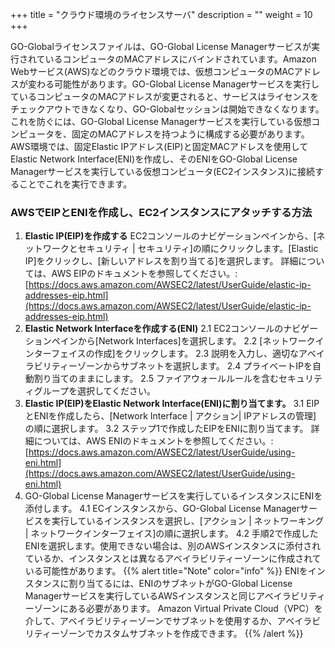+++
title = "クラウド環境のライセンスサーバ"
description = ""
weight = 10
+++

GO-Globalライセンスファイルは、GO-Global License Managerサービスが実行されているコンピュータのMACアドレスにバインドされています。Amazon Webサービス(AWS)などのクラウド環境では、仮想コンピュータのMACアドレスが変わる可能性があります。GO-Global License Managerサービスを実行しているコンピュータのMACアドレスが変更されると、サービスはライセンスをチェックアウトできなくなり、GO-Globalセッションは開始できなくなります。これを防ぐには、GO-Global License Managerサービスを実行している仮想コンピュータを、固定のMACアドレスを持つように構成する必要があります。AWS環境では、固定Elastic IPアドレス(EIP)と固定MACアドレスを使用してElastic Network Interface(ENI)を作成し、そのENIをGO-Global License Managerサービスを実行している仮想コンピュータ(EC2インスタンス)に接続することでこれを実行できます。

### AWSでEIPとENIを作成し、EC2インスタンスにアタッチする方法

1. **Elastic IP(EIP)を作成する**
        EC2コンソールのナビゲーションペインから、[ネットワークとセキュリティ | セキュリティ]の順にクリックします。[Elastic IP]をクリックし、[新しいアドレスを割り当てる]を選択します。 詳細については、AWS EIPのドキュメントを参照してください。: [https://docs.aws.amazon.com/AWSEC2/latest/UserGuide/elastic-ip-addresses-eip.html](https://docs.aws.amazon.com/AWSEC2/latest/UserGuide/elastic-ip-addresses-eip.html)​
2. **Elastic Network Interfaceを作成する(ENI)**
        2.1 EC2コンソールのナビゲーションペインから[Network Interfaces]を選択します。
        2.2 [ネットワークインターフェイスの作成]をクリックします。
        2.3 説明を入力し、適切なアベイラビリティーゾーンからサブネットを選択します。
        2.4 プライベートIPを自動割り当てのままにします。
        2.5 ファイアウォールルールを含むセキュリティグループを選択してください。
3. **Elastic IP(EIP)をElastic Network Interface(ENI)に割り当てます。**
        3.1 EIPとENIを作成したら、[Network Interface | アクション| IPアドレスの管理] の順に選択します。
        3.2 ステップ1で作成したEIPをENIに割り当てます。 詳細については、AWS ENIのドキュメントを参照してください。: [https://docs.aws.amazon.com/AWSEC2/latest/UserGuide/using-eni.html](https://docs.aws.amazon.com/AWSEC2/latest/UserGuide/using-eni.html)​
4. GO-Global License Managerサービスを実行しているインスタンスにENIを添付します。
        4.1 ECインスタンスから、GO-Global License Managerサービスを実行しているインスタンスを選択し、[アクション | ネットワーキング | ネットワークインターフェイス]の順に選択します。
        4.2 手順2で作成したENIを選択します。使用できない場合は、別のAWSインスタンスに添付されているか、インスタンスとは異なるアベイラビリティーゾーンに作成されている可能性があります。
{{% alert title="Note" color="info" %}}
ENIをインスタンスに割り当てるには、ENIのサブネットがGO-Global License Managerサービスを実行しているAWSインスタンスと同じアベイラビリティーゾーンにある必要があります。 Amazon Virtual Private Cloud（VPC）を介して、アベイラビリティーゾーンでサブネットを使用するか、アベイラビリティーゾーンでカスタムサブネットを作成できます。
{{% /alert %}}